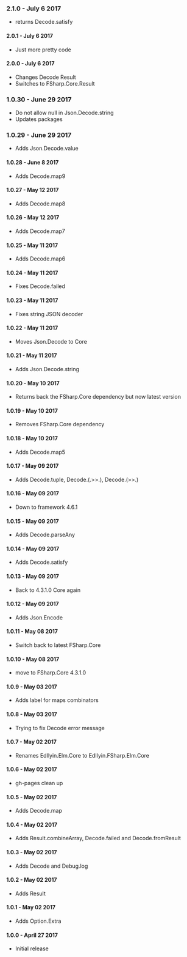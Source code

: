 ### 2.1.0 - July 6 2017
* returns Decode.satisfy

#### 2.0.1 - July 6 2017
* Just more pretty code

#### 2.0.0 - July 6 2017
* Changes Decode Result
* Switches to FSharp.Core.Result

### 1.0.30 - June 29 2017
* Do not allow null in Json.Decode.string
* Updates packages

### 1.0.29 - June 29 2017
* Adds Json.Decode.value

#### 1.0.28 - June 8 2017
* Adds Decode.map9

#### 1.0.27 - May 12 2017
* Adds Decode.map8

#### 1.0.26 - May 12 2017
* Adds Decode.map7

#### 1.0.25 - May 11 2017
* Adds Decode.map6

#### 1.0.24 - May 11 2017
* Fixes Decode.failed

#### 1.0.23 - May 11 2017
* Fixes string JSON decoder

#### 1.0.22 - May 11 2017
* Moves Json.Decode to Core

#### 1.0.21 - May 11 2017
* Adds Json.Decode.string

#### 1.0.20 - May 10 2017
* Returns back the FSharp.Core dependency but now latest version

#### 1.0.19 - May 10 2017
* Removes FSharp.Core dependency

#### 1.0.18 - May 10 2017
* Adds Decode.map5

#### 1.0.17 - May 09 2017
* Adds Decode.tuple, Decode.(.>>.), Decode.(>>.)

#### 1.0.16 - May 09 2017
* Down to framework 4.6.1

#### 1.0.15 - May 09 2017
* Adds Decode.parseAny

#### 1.0.14 - May 09 2017
* Adds Decode.satisfy

#### 1.0.13 - May 09 2017
* Back to 4.3.1.0 Core again

#### 1.0.12 - May 09 2017
* Adds Json.Encode

#### 1.0.11 - May 08 2017
* Switch back to latest FSharp.Core

#### 1.0.10 - May 08 2017
* move to FSharp.Core 4.3.1.0

#### 1.0.9 - May 03 2017
* Adds label for maps combinators

#### 1.0.8 - May 03 2017
* Trying to fix Decode error message

#### 1.0.7 - May 02 2017
* Renames EdIlyin.Elm.Core to EdIlyin.FSharp.Elm.Core

#### 1.0.6 - May 02 2017
* gh-pages clean up

#### 1.0.5 - May 02 2017
* Adds Decode.map

#### 1.0.4 - May 02 2017
* Adds Result.combineArray, Decode.failed and Decode.fromResult

#### 1.0.3 - May 02 2017
* Adds Decode and Debug.log

#### 1.0.2 - May 02 2017
* Adds Result

#### 1.0.1 - May 02 2017
* Adds Option.Extra

#### 1.0.0 - April 27 2017
* Initial release
